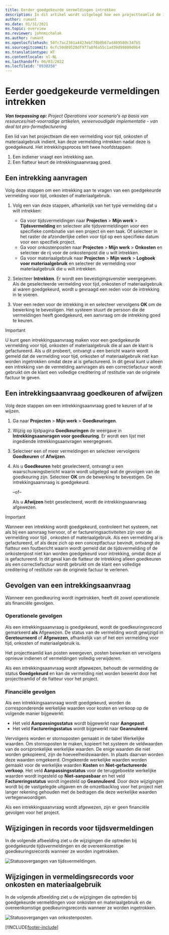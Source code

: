 ```yaml
---
title: Eerder goedgekeurde vermeldingen intrekken
description: In dit artikel wordt uitgelegd hoe een projectteamlid de intrekking van eerder ingediende en goedgekeurde tijd-, onkosten- en materiaalgebruiksrecords kan aanvragen, en hoe een projectmanager intrekkingsaanvragen kan goedkeuren of afwijzen.
author: rumant
ms.date: 01/31/2021
ms.topic: overview
ms.reviewer: johnmichalak
ms.author: rumant
ms.openlocfilehash: 54fc7ac2301a4423ebf70b0b67ad489580c347b5
ms.sourcegitcommit: 6cfc50d89528df977a8f6a55c1ad39d99800d9b4
ms.translationtype: HT
ms.contentlocale: nl-NL
ms.lasthandoff: 06/03/2022
ms.locfileid: "8930358"
---
```

# <a name="recall-previously-approved-entries"></a>Eerder goedgekeurde vermeldingen intrekken

_**Van toepassing op:** Project Operations voor scenario's op basis van resources/niet-voorradige artikelen, vereenvoudigde implementatie - van deal tot pro-formafacturering_

Een lid van het projectteam die een vermelding voor tijd, onkosten of materiaalgebruik indient, kan deze vermelding intrekken nadat deze is goedgekeurd. Het intrekkingsproces telt twee hoofdstappen:

1. Een indiener vraagt een intrekking aan.
2. Een fiatteur keurt de intrekkingsaanvraag goed.

## <a name="request-a-recall"></a>Een intrekking aanvragen

Volg deze stappen om een intrekking aan te vragen van een goedgekeurde vermelding voor tijd, onkosten of materiaalgebruik.

1. Volg een van deze stappen, afhankelijk van het type vermelding dat u wilt intrekken:

    - Ga voor tijdsvermeldingen naar **Projecten** \> **Mijn werk** \> **Tijdsvermelding** en selecteer alle tijdsvermeldingen voor een specifieke combinatie van een project en een taak. Of selecteer in het raster de afzonderlijke cellen voor tijd op een specifieke datum voor een specifiek project.
    - Ga voor onkostenposten naar **Projecten** \> **Mijn werk** \> **Onkosten** en selecteer de rij voor de onkostenpost die u wilt intrekken.
    - Ga voor materiaalgebruik naar **Projecten** \> **Mijn werk** \> **Logboek voor materiaalgebruik** en selecteer de vermelding voor materiaalgebruik die u wilt intrekken.

2. Selecteer **Intrekken**. Er wordt een bevestigingsvenster weergegeven. Als de geselecteerde vermelding voor tijd, onkosten of materiaalgebruik al waren goedgekeurd, wordt u gevraagd een reden voor de intrekking in te voeren.
3. Voer een reden voor de intrekking in en selecteer vervolgens **OK** om de bewerking te bevestigen. Het systeem stuurt de persoon die de vermeldingen heeft goedgekeurd, een aanvraag om de intrekking goed te keuren.

> [!IMPORTANT]
> U kunt geen intrekkingsaanvraag maken voor een goedgekeurde vermelding voor tijd, onkosten of materiaalgebruik die al aan de klant is gefactureerd. Als u dit probeert, ontvangt u een bericht waarin wordt gemeld dat de vermelding voor tijd, onkosten of materiaalgebruik niet kan worden ingetrokken omdat deze al is gefactureerd. In dit geval kunt u alleen een intrekking van de vermelding aanvragen als een correctiefactuur wordt gebruikt om de klant een volledige creditering of restitutie van de originele factuur te geven.

## <a name="approve-or-reject-a-recall-request"></a>Een intrekkingsaanvraag goedkeuren of afwijzen

Volg deze stappen om een intrekkingsaanvraag goed te keuren of af te wijzen.

1. Ga naar **Projecten** \> **Mijn werk** \> **Goedkeuringen**.
2. Wijzig op lijstpagina **Goedkeuringen** de weergave in **Intrekkingsaanvragen voor goedkeuring**. Er wordt een lijst met ingediende intrekkingsaanvragen weergegeven.
3. Selecteer een of meer vermeldingen en selecteer vervolgens **Goedkeuren** of **Afwijzen**.
4. Als u **Goedkeuren** hebt geselecteerd, ontvangt u een waarschuwingsbericht waarin wordt uitgelegd wat de gevolgen van de goedkeuring zijn. Selecteer **OK** om de bewerking te bevestigen. De intrekkingsaanvraag is goedgekeurd.

    –of–

    Als u **Afwijzen** hebt geselecteerd, wordt de intrekkingsaanvraag afgewezen.

> [!IMPORTANT]
> Wanneer een intrekking wordt goedgekeurd, controleert het systeem, net als bij een aanvraag hiervoor, of er factureringsactiviteiten zijn voor de vermelding voor tijd , onkosten of materiaalgebruik. Als een vermelding al is gefactureerd, of als deze zich op een conceptfactuur bevindt, ontvangt de fiatteur een foutbericht waarin wordt gemeld dat de tijdsvermelding of de onkostenpost niet kan worden goedgekeurd voor intrekking, omdat deze al is gefactureerd. In dit geval kan de fiatteur de intrekking alleen goedkeuren als een correctiefactuur wordt gebruikt om de klant een volledige creditering of restitutie van de originele factuur te verlenen.

## <a name="impact-of-a-recall-request"></a>Gevolgen van een intrekkingsaanvraag

Wanneer een goedkeuring wordt ingetrokken, heeft dit zowel operationele als financiële gevolgen.

### <a name="operational-impact"></a>Operationele gevolgen

Als een intrekkingsaanvraag is goedgekeurd, wordt de goedkeuringsrecord gemarkeerd **als** Afgewezen. De status van de vermelding wordt gewijzigd in **Geretourneerd** of **Afgewezen**, afhankelijk van of het een vermelding voor tijd, onkosten of materiaalgebruik is.

Het projectteamlid kan posten weergeven, posten bewerken en vervolgens opnieuw indienen of vermeldingen volledig verwijderen.

Als een intrekkingsaanvraag wordt afgewezen, behoudt de vermelding de status **Goedgekeurd** en kan de vermelding niet worden bewerkt door het projectteamlid of de fiatteur voor het project.

### <a name="financial-impact"></a>Financiële gevolgen

Als een intrekkingsaanvraag wordt goedgekeurd, worden de corresponderende werkelijke waarden voor kosten en verkoop op de volgende manier bijgewerkt:

- Het veld **Aanpassingsstatus** wordt bijgewerkt naar **Aangepast**.
- Het veld **Factureringsstatus** wordt bijgewerkt naar **Geannuleerd**.

Vervolgens worden er stornoposten gemaakt in de tabel Werkelijke waarden. Om stornoposten te maken, kopieert het systeem de veldwaarden van de oorspronkelijke werkelijke waarden. De enige waarden die niet worden gekopieerd, zijn de hoeveelheidswaarden. In plaats daarvan worden deze waarden omgekeerd. Omgekeerde werkelijke waarden worden gemaakt voor de werkelijke waarden **Kosten** en **Niet-gefactureerde verkoop**. Het veld **Aanpassingsstatus** voor de teruggeboekte werkelijke waarden wordt ingesteld op **Niet-aanpasbaar** en het veld **Factureringsstatus** wordt ingesteld op **Geannuleerd**. Door deze wijzigingen wordt bij de vastgelegde uitgaven en de omzetbacklog voor het project niet langer rekening gehouden met de bedragen die deze werkelijke waarden vertegenwoordigen.

Als een intrekkingsaanvraag wordt afgewezen, zijn er geen financiële gevolgen voor het project.

## <a name="changes-to-time-entry-records"></a>Wijzigingen in records voor tijdsvermeldingen

In de volgende afbeelding ziet u de wijzigingen die optreden bij goedgekeurde tijdsvermeldingen en de overeenkomstige goedkeuringsrecords wanneer ze worden ingetrokken.

![Statusovergangen van tijdsvermeldingen.](media/TimeEntryStateTransitions.png)

## <a name="changes-to-expense-and-material-usage-entry-records"></a>Wijzigingen in vermeldingsrecords voor onkosten en materiaalgebruik

In de volgende afbeelding ziet u de wijzigingen die optreden bij goedgekeurde vermeldingen voor onkosten en materiaalgebruik en de overeenkomstige goedkeuringsrecords wanneer ze worden ingetrokken.

![Statusovergangen van onkostenposten.](media/ExpenseEntryStateTransitions.png)

[!INCLUDE[footer-include](../includes/footer-banner.md)]
